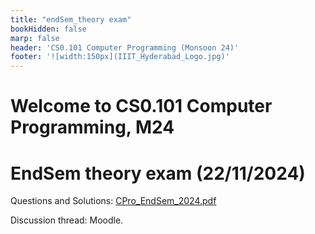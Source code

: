 ```yaml
---
title: "endSem_theory exam"
bookHidden: false
marp: false
header: 'CS0.101 Computer Programming (Monsoon 24)'
footer: '![width:150px](IIIT_Hyderabad_Logo.jpg)'
---
```


# Welcome to CS0.101 Computer Programming, M24

 
# EndSem theory exam (22/11/2024)
Questions and Solutions: [CPro_EndSem_2024.pdf](https://github.com/cpro-iiit/cpro-iiit.github.io/blob/main/web/content/docs/course_material/endSem_theory/CPro_End_Sem_Theory.pdf)

Discussion thread: Moodle. 
